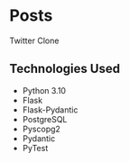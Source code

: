 # Posts

Twitter Clone

## Technologies Used
- Python 3.10
- Flask
- Flask-Pydantic
- PostgreSQL
- Pyscopg2
- Pydantic
- PyTest
